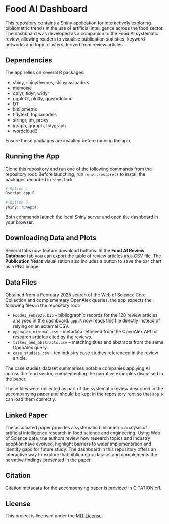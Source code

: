 # Food AI Dashboard

This repository contains a Shiny application for interactively exploring bibliometric trends in the use of artificial intelligence across the food sector. The dashboard was developed as a companion to the Food AI systematic review, allowing readers to visualise publication statistics, keyword networks and topic clusters derived from review articles.

## Dependencies

The app relies on several R packages:

- shiny, shinythemes, shinycssloaders
- memoise
- dplyr, tidyr, widyr
- ggplot2, plotly, ggwordcloud
- DT
- bibliometrix
- tidytext, topicmodels
- stringr, tm, proxy
- igraph, ggraph, tidygraph
- wordcloud2

Ensure these packages are installed before running the app.

## Running the App

Clone this repository and run one of the following commands from the repository root:
Before launching, run `renv::restore()` to install the packages recorded in `renv.lock`.

```R
# Option 1
Rscript app.R

# Option 2
shiny::runApp()
```

Both commands launch the local Shiny server and open the dashboard in your browser.

## Downloading Data and Plots

Several tabs now feature download buttons. In the **Food AI Review Database** tab you can export the table of review articles as a CSV file. The **Publication Years** visualisation also includes a button to save the bar chart as a PNG image.

## Data Files

Obtained from a February 2025 search of the Web of Science Core Collection and complementary OpenAlex queries, the app expects the following files in the repository root:

- `FoodAI_Feb2025.bib` – bibliographic records for the 128 review articles analysed in the dashboard. `app.R` now reads this file directly instead of relying on an external CSV.
- `openalex_minimal.csv` – metadata retrieved from the OpenAlex API for research articles cited by the reviews.
- `titles_and_abstracts.csv` – matching titles and abstracts from the same OpenAlex query.
- `case_studies.csv` – ten industry case studies referenced in the review article.

The case studies dataset summarises notable companies applying AI across the food sector, complementing the narrative examples discussed in the paper.

These files were collected as part of the systematic review described in the accompanying paper and should be kept in the repository root so that `app.R` can load them correctly.

## Linked Paper

The associated paper provides a systematic bibliometric analysis of artificial intelligence research in food science and engineering. Using Web of Science data, the authors review how research topics and industry adoption have evolved, highlight barriers to wider implementation and identify gaps for future study. The dashboard in this repository offers an interactive way to explore that bibliometric dataset and complements the narrative findings presented in the paper.

## Citation

Citation metadata for the accompanying paper is provided in [CITATION.cff](CITATION.cff).

## License

This project is licensed under the [MIT License](LICENSE).

